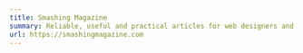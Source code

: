```yaml
---
title: Smashing Magazine
summary: Reliable, useful and practical articles for web designers and developers.
url: https://smashingmagazine.com
---
```

